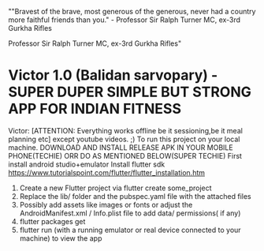 "​​​​"Bravest of the brave, most generous of the generous, never had a country more faithful friends than you."
         - Professor Sir Ralph Turner MC, ex-3rd Gurkha Rifles​

Professor Sir Ralph Turner MC, ex-3rd Gurkha Rifles"
# Victor 1.0 (Balidan sarvopary) -SUPER DUPER SIMPLE BUT STRONG APP FOR INDIAN FITNESS  
Victor: [ATTENTION: Everything works offline be it sessioning,be it meal planning etc] except youtube videos. ;)
To run this project on your local machine.
DOWNLOAD AND INSTALL RELEASE APK IN YOUR MOBILE PHONE(TECHIE) ORR DO AS MENTIONED BELOW(SUPER TECHIE)
First install android studio+emulator
Install flutter sdk https://www.tutorialspoint.com/flutter/flutter_installation.htm
1) Create a new Flutter project via flutter create some_project
2) Replace the lib/ folder and the pubspec.yaml file with the attached files
3) Possibly add assets like images or fonts or adjust the AndroidManifest.xml /
Info.plist file to add data/ permissions( if any)
4) flutter packages get
5) flutter run (with a running emulator or real device connected to your machine)
to view the app
